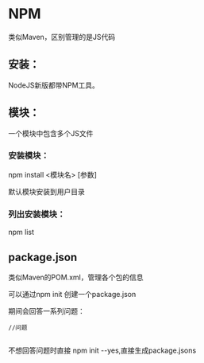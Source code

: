 # NPM

类似Maven，区别管理的是JS代码

## 安装：

NodeJS新版都带NPM工具。

## 模块：

一个模块中包含多个JS文件

### 安装模块：

npm install <模块名> [参数]

默认模块安装到用户目录

### 列出安装模块：

npm list



## package.json

类似Maven的POM.xml，管理各个包的信息

可以通过npm init 创建一个package.json

期间会回答一系列问题：

```
//问题


```

不想回答问题时直接 npm init --yes,直接生成package.jsons

















